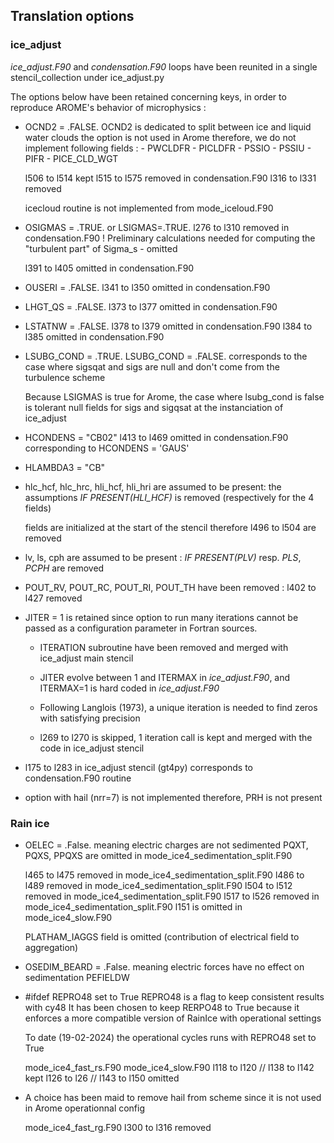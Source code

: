 ## Translation options

### ice_adjust

_ice_adjust.F90_ and _condensation.F90_ loops have been reunited in a single stencil_collection under ice_adjust.py

The options below have been retained concerning keys, in order to reproduce AROME's behavior of microphysics :

- OCND2 = .FALSE.
    OCND2 is dedicated to split between ice and liquid water clouds
    the option is not used in Arome
    therefore, we do not implement following fields :
        - PWCLDFR
        - PICLDFR
        - PSSIO
        - PSSIU
        - PIFR
        - PICE_CLD_WGT

    l506 to l514 kept
    l515 to l575 removed in condensation.F90
    l316 to l331 removed

    icecloud routine is not implemented from mode_iceloud.F90

- OSIGMAS = .TRUE. or LSIGMAS=.TRUE.
    l276 to l310 removed in condensation.F90
    ! Preliminary calculations needed for computing the "turbulent part" of Sigma_s - omitted

    l391 to l405 omitted in condensation.F90

- OUSERI = .FALSE.
    l341 to l350 omitted in condensation.F90

- LHGT_QS = .FALSE.
    l373 to l377 omitted in condensation.F90

- LSTATNW = .FALSE.
    l378 to l379 omitted in condensation.F90
    l384 to l385 omitted in condensation.F90

- LSUBG_COND = .TRUE.
    LSUBG_COND = .FALSE. corresponds to the case where sigsqat and sigs are null and don't come from the turbulence scheme

    Because LSIGMAS is true for Arome, the case where lsubg_cond is false is tolerant null fields for sigs and sigqsat at the instanciation of ice_adjust

- HCONDENS = "CB02"
    l413 to l469 omitted in condensation.F90
    corresponding to HCONDENS = 'GAUS'

- HLAMBDA3 = "CB"


- hlc_hcf, hlc_hrc, hli_hcf, hli_hri are assumed to be present: the assumptions _IF PRESENT(HLI_HCF)_ is removed (respectively for the 4 fields)

    fields are initialized at the start of the stencil
    therefore l496 to l504 are removed

- lv, ls, cph are assumed to be present : _IF PRESENT(PLV)_ resp. _PLS_, _PCPH_ are removed

- POUT_RV, POUT_RC, POUT_RI, POUT_TH have been removed :
    l402 to l427 removed

- JITER = 1 is retained since option to run many iterations cannot be passed as a configuration parameter in Fortran sources.
    - ITERATION subroutine have been removed and merged with ice_adjust main stencil
    - JITER evolve between 1 and ITERMAX in _ice_adjust.F90_, and ITERMAX=1 is hard coded in _ice_adjust.F90_
    - Following Langlois (1973), a unique iteration is needed to find zeros with satisfying precision

    - l269 to l270 is skipped, 1 iteration call is kept and merged with the code in ice_adjust stencil

- l175 to l283 in ice_adjust stencil (gt4py) corresponds to condensation.F90 routine

- option with hail (nrr=7) is not implemented
    therefore, PRH is not present


### Rain ice

- OELEC = .False. meaning electric charges are not sedimented
    PQXT, PQXS, PPQXS are omitted in mode_ice4_sedimentation_split.F90

    l465 to l475 removed in mode_ice4_sedimentation_split.F90
    l486 to l489 removed in mode_ice4_sedimentation_split.F90
    l504 to l512 removed in mode_ice4_sedimentation_split.F90
    l517 to l526 removed in mode_ice4_sedimentation_split.F90
    l151 is omitted in mode_ice4_slow.F90

    PLATHAM_IAGGS field is omitted (contribution of electrical field to aggregation)

- OSEDIM_BEARD = .False. meaning electric forces have no effect on sedimentation
    PEFIELDW

- #ifdef REPRO48 set to True
    REPRO48 is a flag to keep consistent results with cy48
    It has been chosen to keep RERPO48 to True because it enforces a more compatible version of RainIce with operational settings

    To date (19-02-2024) the operational cycles runs with REPRO48 set to True

    mode_ice4_fast_rs.F90
    mode_ice4_slow.F90      l118 to l120 // l138 to l142 kept
                            l126 to l26  // l143 to l150 omitted
- A choice has been maid to remove hail from scheme since it is not used in Arome operationnal config

    mode_ice4_fast_rg.F90   l300 to l316 removed